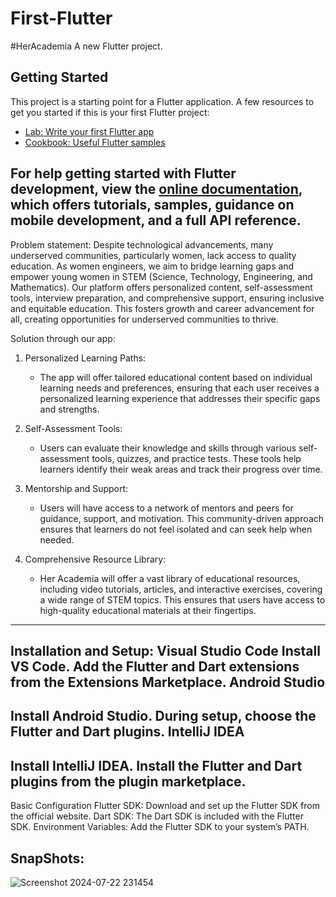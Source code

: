 # First-Flutter
#HerAcademia
A new Flutter project.

## Getting Started
This project is a starting point for a Flutter application.
A few resources to get you started if this is your first Flutter project:

- [Lab: Write your first Flutter app](https://docs.flutter.dev/get-started/codelab)
- [Cookbook: Useful Flutter samples](https://docs.flutter.dev/cookbook)

For help getting started with Flutter development, view the
[online documentation](https://docs.flutter.dev/), which offers tutorials,
samples, guidance on mobile development, and a full API reference.
----------------------------------------------------------------------------------------
Problem statement:
Despite technological advancements, many underserved communities, particularly women, lack access to quality education. As women engineers, we aim to bridge learning gaps and empower young women in STEM (Science, Technology, Engineering, and Mathematics). Our platform offers personalized content, self-assessment tools, interview preparation, and comprehensive support, ensuring inclusive and equitable education. This fosters growth and career advancement for all, creating opportunities for underserved communities to thrive.

Solution through our app:

1. Personalized Learning Paths:
   - The app will offer tailored educational content based on individual learning needs and preferences, ensuring that each user receives a personalized learning experience that addresses their specific gaps and strengths.

2. Self-Assessment Tools:
   - Users can evaluate their knowledge and skills through various self-assessment tools, quizzes, and practice tests. These tools help learners identify their weak areas and track their progress over time.

3. Mentorship and Support:
   - Users will have access to a network of mentors and peers for guidance, support, and motivation. This community-driven approach ensures that learners do not feel isolated and can seek help when needed.

4. Comprehensive Resource Library:
   - Her Academia will offer a vast library of educational resources, including video tutorials, articles, and interactive exercises, covering a wide range of STEM topics. This ensures that users have access to high-quality educational materials at their fingertips.
----------------------------------------------------------------------  
Installation and Setup:
Visual Studio Code
Install VS Code.
Add the Flutter and Dart extensions from the Extensions Marketplace.
Android Studio
-----------------------------------------------------------------------
Install Android Studio.
During setup, choose the Flutter and Dart plugins.
IntelliJ IDEA
-----------------------------------------------------------------------
Install IntelliJ IDEA.
Install the Flutter and Dart plugins from the plugin marketplace.
------------------------------------------------------------------------
Basic Configuration
Flutter SDK: Download and set up the Flutter SDK from the official website.
Dart SDK: The Dart SDK is included with the Flutter SDK.
Environment Variables: Add the Flutter SDK to your system’s PATH.

SnapShots:
------------------------------
![Screenshot 2024-07-22 231454](https://github.com/user-attachments/assets/ebabe99a-cd23-41ab-8ad2-ae9a051973da)











